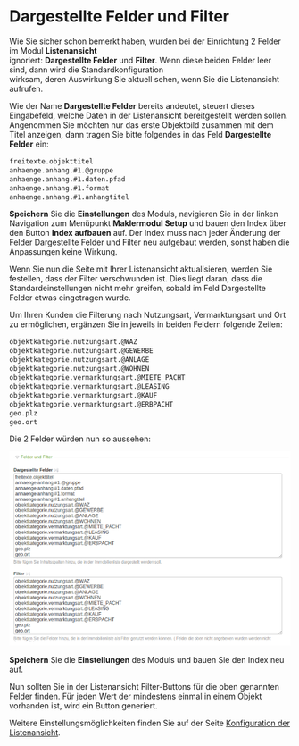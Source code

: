 # Dargestellte Felder und Filter

Wie Sie sicher schon bemerkt haben, wurden bei der Einrichtung 2 Felder im Modul **Listenansicht**  
ignoriert: **Dargestellte Felder** und **Filter**. Wenn diese beiden Felder leer sind, dann wird die Standardkonfiguration  
wirksam, deren Auswirkung Sie aktuell sehen, wenn Sie die Listenansicht aufrufen.

Wie der Name **Dargestellte Felder** bereits andeutet, steuert dieses Eingabefeld, welche Daten in der Listenansicht bereitgestellt werden sollen. Angenommen Sie möchten nur das erste Objektbild zusammen mit dem Titel anzeigen, dann tragen Sie bitte folgendes in das Feld **Dargestellte Felder** ein:

```
freitexte.objekttitel
anhaenge.anhang.#1.@gruppe
anhaenge.anhang.#1.daten.pfad
anhaenge.anhang.#1.format
anhaenge.anhang.#1.anhangtitel
```

**Speichern** Sie die **Einstellungen** des Moduls, navigieren Sie in der linken Navigation zum Menüpunkt **Maklermodul Setup** und bauen den Index über den Button **Index aufbauen** auf. Der Index muss nach jeder Änderung der Felder Dargestellte Felder und Filter neu aufgebaut werden, sonst haben die Anpassungen keine Wirkung.

Wenn Sie nun die Seite mit Ihrer Listenansicht aktualisieren, werden Sie festellen, dass der Filter verschwunden ist. Dies liegt daran, dass die Standardeinstellungen nicht mehr greifen, sobald im Feld Dargestellte Felder etwas eingetragen wurde.

Um Ihren Kunden die Filterung nach Nutzungsart, Vermarktungsart und Ort zu ermöglichen, ergänzen Sie in jeweils in beiden Feldern folgende Zeilen:

```
objektkategorie.nutzungsart.@WAZ
objektkategorie.nutzungsart.@GEWERBE
objektkategorie.nutzungsart.@ANLAGE
objektkategorie.nutzungsart.@WOHNEN
objektkategorie.vermarktungsart.@MIETE_PACHT
objektkategorie.vermarktungsart.@LEASING
objektkategorie.vermarktungsart.@KAUF
objektkategorie.vermarktungsart.@ERBPACHT
geo.plz
geo.ort
```

Die 2 Felder würden nun so aussehen:

![](../_images/maklermodul/dargestellte-felder-filter.png)

**Speichern** Sie die **Einstellungen** des Moduls und bauen Sie den Index neu auf.

Nun sollten Sie in der Listenansicht Filter-Buttons für die oben genannten Felder finden. Für jeden Wert der mindestens einmal in einem Objekt vorhanden ist, wird ein Button generiert.

Weitere Einstellungsmöglichkeiten finden Sie auf der Seite [Konfiguration der Listenansicht](/sortiermoglichkeiten.md).

